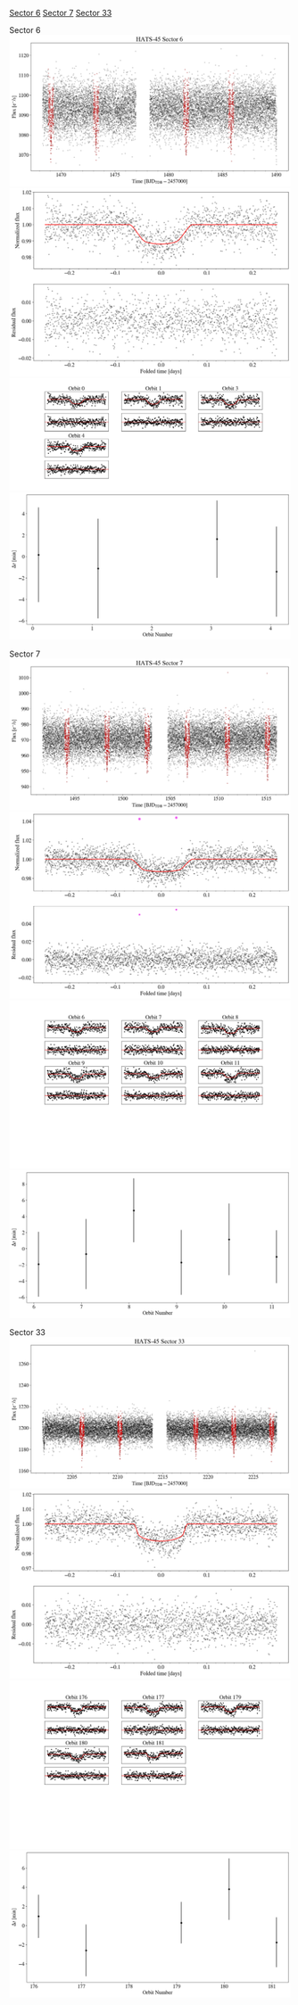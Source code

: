 [Sector 6](#sector6)
[Sector 7](#sector7)
[Sector 33](#sector33)

<a name = "sector6"></a>
Sector 6
![alt text](/tt/HATS-45_Sector_6/HATS-45_Sector_6_a_TimeSeries.png)
![alt text](/tt/HATS-45_Sector_6/HATS-45_Sector_6_b_FoldedLightCurve.png)
![alt text](/tt/HATS-45_Sector_6/HATS-45_Sector_6_b_IndividualTransitsWithFit.png)
![alt text](/tt/HATS-45_Sector_6/HATS-45_Sector_6_c_TimingResiduals.png)

<a name = "sector7"></a>
Sector 7
![alt text](/tt/HATS-45_Sector_7/HATS-45_Sector_7_a_TimeSeries.png)
![alt text](/tt/HATS-45_Sector_7/HATS-45_Sector_7_b_FoldedLightCurve.png)
![alt text](/tt/HATS-45_Sector_7/HATS-45_Sector_7_b_IndividualTransitsWithFit.png)
![alt text](/tt/HATS-45_Sector_7/HATS-45_Sector_7_c_TimingResiduals.png)

<a name = "sector33"></a>
Sector 33
![alt text](/tt/HATS-45_Sector_33/HATS-45_Sector_33_a_TimeSeries.png)
![alt text](/tt/HATS-45_Sector_33/HATS-45_Sector_33_b_FoldedLightCurve.png)
![alt text](/tt/HATS-45_Sector_33/HATS-45_Sector_33_b_IndividualTransitsWithFit.png)
![alt text](/tt/HATS-45_Sector_33/HATS-45_Sector_33_c_TimingResiduals.png)

